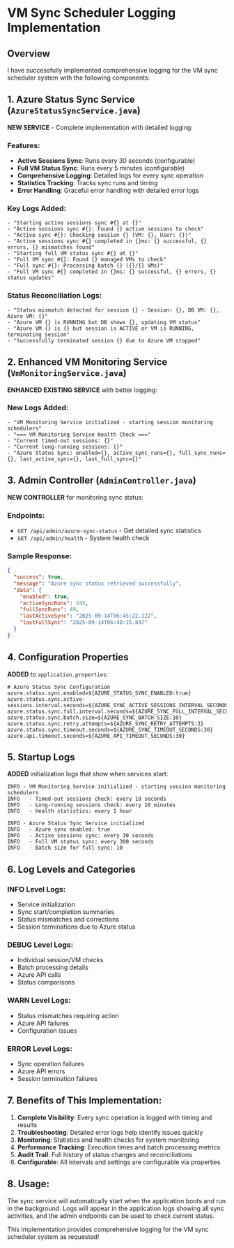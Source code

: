 # VM Sync Scheduler Logging Implementation

## Overview
I have successfully implemented comprehensive logging for the VM sync scheduler system with the following components:

## 1. Azure Status Sync Service (`AzureStatusSyncService.java`)
**NEW SERVICE** - Complete implementation with detailed logging:

### Features:
- **Active Sessions Sync**: Runs every 30 seconds (configurable)
- **Full VM Status Sync**: Runs every 5 minutes (configurable)  
- **Comprehensive Logging**: Detailed logs for every sync operation
- **Statistics Tracking**: Tracks sync runs and timing
- **Error Handling**: Graceful error handling with detailed error logs

### Key Logs Added:
```log
- "Starting active sessions sync #{} at {}"
- "Active sessions sync #{}: Found {} active sessions to check"
- "Active sync #{}: Checking session {} (VM: {}, User: {})"
- "Active sessions sync #{} completed in {}ms: {} successful, {} errors, {} mismatches found"
- "Starting full VM status sync #{} at {}"
- "Full VM sync #{}: Found {} managed VMs to check"
- "Full sync #{}: Processing batch {} ({}/{} VMs)"
- "Full VM sync #{} completed in {}ms: {} successful, {} errors, {} status updates"
```

### Status Reconciliation Logs:
```log
- "Status mismatch detected for session {} - Session: {}, DB VM: {}, Azure VM: {}"
- "Azure VM {} is RUNNING but DB shows {}, updating VM status"
- "Azure VM {} is {} but session is ACTIVE or VM is RUNNING, terminating session"
- "Successfully terminated session {} due to Azure VM stopped"
```

## 2. Enhanced VM Monitoring Service (`VmMonitoringService.java`)
**ENHANCED EXISTING SERVICE** with better logging:

### New Logs Added:
```log
- "VM Monitoring Service initialized - starting session monitoring schedulers"
- "=== VM Monitoring Service Health Check ==="
- "Current timed-out sessions: {}"
- "Current long-running sessions: {}"  
- "Azure Status Sync: enabled={}, active_sync_runs={}, full_sync_runs={}, last_active_sync={}, last_full_sync={}"
```

## 3. Admin Controller (`AdminController.java`)
**NEW CONTROLLER** for monitoring sync status:

### Endpoints:
- `GET /api/admin/azure-sync-status` - Get detailed sync statistics
- `GET /api/admin/health` - System health check

### Sample Response:
```json
{
  "success": true,
  "message": "Azure sync status retrieved successfully",
  "data": {
    "enabled": true,
    "activeSyncRuns": 245,
    "fullSyncRuns": 49,
    "lastActiveSync": "2025-09-14T06:45:22.122",
    "lastFullSync": "2025-09-14T06:40:15.847"
  }
}
```

## 4. Configuration Properties
**ADDED** to `application.properties`:

```properties
# Azure Status Sync Configuration
azure.status.sync.enabled=${AZURE_STATUS_SYNC_ENABLED:true}
azure.status.sync.active-sessions.interval.seconds=${AZURE_SYNC_ACTIVE_SESSIONS_INTERVAL_SECONDS:30}
azure.status.sync.full.interval.seconds=${AZURE_SYNC_FULL_INTERVAL_SECONDS:300}
azure.status.sync.batch.size=${AZURE_SYNC_BATCH_SIZE:10}
azure.status.sync.retry.attempts=${AZURE_SYNC_RETRY_ATTEMPTS:3}
azure.status.sync.timeout.seconds=${AZURE_SYNC_TIMEOUT_SECONDS:30}
azure.api.timeout.seconds=${AZURE_API_TIMEOUT_SECONDS:30}
```

## 5. Startup Logs
**ADDED** initialization logs that show when services start:

```log
INFO - VM Monitoring Service initialized - starting session monitoring schedulers
INFO   - Timed-out sessions check: every 10 seconds
INFO   - Long-running sessions check: every 10 minutes
INFO   - Health statistics: every 1 hour

INFO - Azure Status Sync Service initialized
INFO   - Azure sync enabled: true
INFO   - Active sessions sync: every 30 seconds
INFO   - Full VM status sync: every 300 seconds
INFO   - Batch size for full sync: 10
```

## 6. Log Levels and Categories

### INFO Level Logs:
- Service initialization
- Sync start/completion summaries
- Status mismatches and corrections
- Session terminations due to Azure status

### DEBUG Level Logs:
- Individual session/VM checks
- Batch processing details
- Azure API calls
- Status comparisons

### WARN Level Logs:
- Status mismatches requiring action
- Azure API failures
- Configuration issues

### ERROR Level Logs:
- Sync operation failures
- Azure API errors
- Session termination failures

## 7. Benefits of This Implementation:

1. **Complete Visibility**: Every sync operation is logged with timing and results
2. **Troubleshooting**: Detailed error logs help identify issues quickly
3. **Monitoring**: Statistics and health checks for system monitoring
4. **Performance Tracking**: Execution times and batch processing metrics
5. **Audit Trail**: Full history of status changes and reconciliations
6. **Configurable**: All intervals and settings are configurable via properties

## 8. Usage:
The sync service will automatically start when the application boots and run in the background. Logs will appear in the application logs showing all sync activities, and the admin endpoints can be used to check current status.

This implementation provides comprehensive logging for the VM sync scheduler system as requested!
